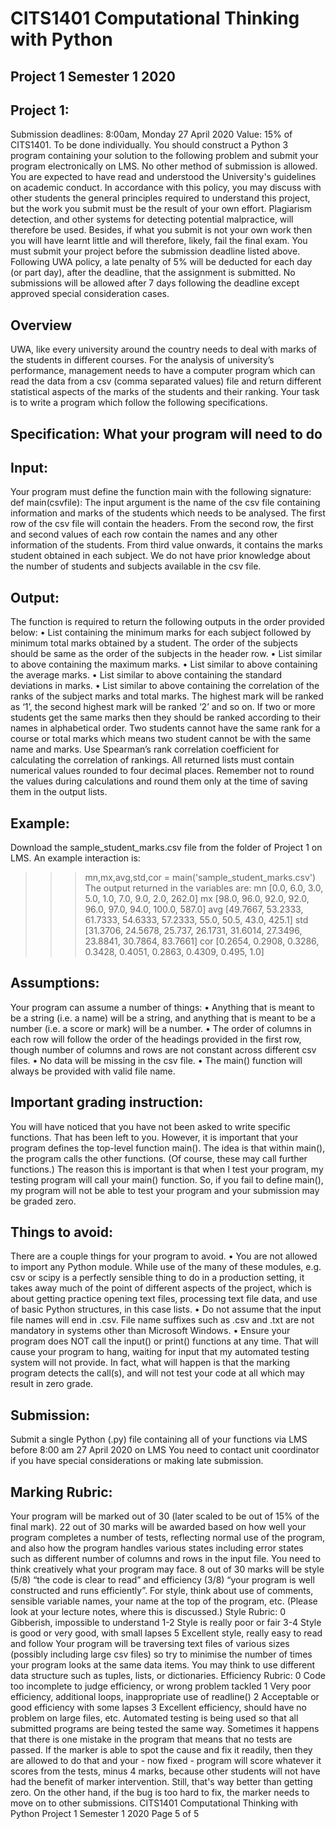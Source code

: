 # CITS1401 Computational Thinking with Python
## Project 1 Semester 1 2020

## Project 1:
Submission deadlines: 8:00am, Monday 27 April 2020
Value: 15% of CITS1401.
To be done individually.
You should construct a Python 3 program containing your solution to the following
problem and submit your program electronically on LMS. No other method of
submission is allowed.
You are expected to have read and understood the University's guidelines on
academic conduct. In accordance with this policy, you may discuss with other
students the general principles required to understand this project, but the work
you submit must be the result of your own effort. Plagiarism detection, and other
systems for detecting potential malpractice, will therefore be used. Besides, if
what you submit is not your own work then you will have learnt little and will
therefore, likely, fail the final exam.
You must submit your project before the submission deadline listed above.
Following UWA policy, a late penalty of 5% will be deducted for each day (or part
day), after the deadline, that the assignment is submitted. No submissions will be
allowed after 7 days following the deadline except approved special consideration
cases.

## Overview
UWA, like every university around the country needs to deal with marks of the
students in different courses. For the analysis of university’s performance,
management needs to have a computer program which can read the data from a
csv (comma separated values) file and return different statistical aspects of the
marks of the students and their ranking. Your task is to write a program which
follow the following specifications.
## Specification: What your program will need to do
## Input:
Your program must define the function main with the following signature:
def main(csvfile):
The input argument is the name of the csv file containing information and marks
of the students which needs to be analysed. The first row of the csv file will contain
the headers. From the second row, the first and second values of each row contain
the names and any other information of the students. From third value onwards,
it contains the marks student obtained in each subject. We do not have prior
knowledge about the number of students and subjects available in the csv file.

## Output:
The function is required to return the following outputs in the order provided
below:
• List containing the minimum marks for each subject followed by minimum
total marks obtained by a student. The order of the subjects should be same
as the order of the subjects in the header row.
• List similar to above containing the maximum marks.
• List similar to above containing the average marks.
• List similar to above containing the standard deviations in marks.
• List similar to above containing the correlation of the ranks of the subject
marks and total marks. The highest mark will be ranked as ‘1’, the second
highest mark will be ranked ‘2’ and so on. If two or more students get the
same marks then they should be ranked according to their names in
alphabetical order. Two students cannot have the same rank for a course
or total marks which means two student cannot be with the same name and
marks. Use Spearman’s rank correlation coefficient for calculating the
correlation of rankings.
All returned lists must contain numerical values rounded to four decimal places.
Remember not to round the values during calculations and round them only at the
time of saving them in the output lists.
## Example:
Download the sample_student_marks.csv file from the folder of Project 1 on LMS.
An example interaction is:
>>> mn,mx,avg,std,cor = main('sample_student_marks.csv')
The output returned in the variables are:
>>> mn
[0.0, 6.0, 3.0, 5.0, 1.0, 7.0, 9.0, 2.0, 262.0]
>>> mx
[98.0, 96.0, 92.0, 92.0, 96.0, 97.0, 94.0, 100.0, 587.0]
>>> avg
[49.7667, 53.2333, 61.7333, 54.6333, 57.2333, 55.0, 50.5, 43.0, 425.1]
>>> std
[31.3706, 24.5678, 25.737, 26.1731, 31.6014, 27.3496, 23.8841,
30.7864, 83.7661]
>>> cor
[0.2654, 0.2908, 0.3286, 0.3428, 0.4051, 0.2863, 0.4309, 0.495, 1.0]

## Assumptions:
Your program can assume a number of things:
• Anything that is meant to be a string (i.e. a name) will be a string, and
anything that is meant to be a number (i.e. a score or mark) will be a
number.
• The order of columns in each row will follow the order of the headings
provided in the first row, though number of columns and rows are not
constant across different csv files.
• No data will be missing in the csv file.
• The main() function will always be provided with valid file name.
## Important grading instruction:
You will have noticed that you have not been asked to write specific functions.
That has been left to you. However, it is important that your program defines the
top-level function main(). The idea is that within main(), the program calls the
other functions. (Of course, these may call further functions.) The reason this is
important is that when I test your program, my testing program will call
your main() function. So, if you fail to define main(), my program will not be able
to test your program and your submission may be graded zero.
## Things to avoid:
There are a couple things for your program to avoid.
• You are not allowed to import any Python module. While use of the many
of these modules, e.g. csv or scipy is a perfectly sensible thing to do in a
production setting, it takes away much of the point of different aspects of
the project, which is about getting practice opening text files, processing
text file data, and use of basic Python structures, in this case lists.
• Do not assume that the input file names will end in .csv. File name suffixes
such as .csv and .txt are not mandatory in systems other than Microsoft
Windows.
• Ensure your program does NOT call the input() or print() functions at
any time. That will cause your program to hang, waiting for input that my
automated testing system will not provide. In fact, what will happen is that
the marking program detects the call(s), and will not test your code at all
which may result in zero grade.
## Submission:
Submit a single Python (.py) file containing all of your functions via LMS before
8:00 am 27 April 2020 on LMS
You need to contact unit coordinator if you have special considerations or making
late submission.

## Marking Rubric:
Your program will be marked out of 30 (later scaled to be out of 15% of the final
mark).
22 out of 30 marks will be awarded based on how well your program completes a
number of tests, reflecting normal use of the program, and also how the program
handles various states including error states such as different number of columns
and rows in the input file. You need to think creatively what your program may
face.
8 out of 30 marks will be style (5/8) “the code is clear to read” and efficiency (3/8)
“your program is well constructed and runs efficiently”. For style, think about use
of comments, sensible variable names, your name at the top of the program, etc.
(Please look at your lecture notes, where this is discussed.)
Style Rubric:
0 Gibberish, impossible to understand
1-2 Style is really poor or fair
3-4 Style is good or very good, with small lapses
5 Excellent style, really easy to read and follow
Your program will be traversing text files of various sizes (possibly including large
csv files) so try to minimise the number of times your program looks at the same
data items. You may think to use different data structure such as tuples, lists, or
dictionaries.
Efficiency Rubric:
0 Code too incomplete to judge efficiency, or wrong problem tackled
1 Very poor efficiency, additional loops, inappropriate use of readline()
2 Acceptable or good efficiency with some lapses
3 Excellent efficiency, should have no problem on large files, etc.
Automated testing is being used so that all submitted programs are being tested
the same way. Sometimes it happens that there is one mistake in the program
that means that no tests are passed. If the marker is able to spot the cause and
fix it readily, then they are allowed to do that and your - now fixed - program will
score whatever it scores from the tests, minus 4 marks, because other students
will not have had the benefit of marker intervention. Still, that's way better than
getting zero. On the other hand, if the bug is too hard to fix, the marker needs to
move on to other submissions.
CITS1401 Computational Thinking with Python
Project 1 Semester 1 2020
Page 5 of 5